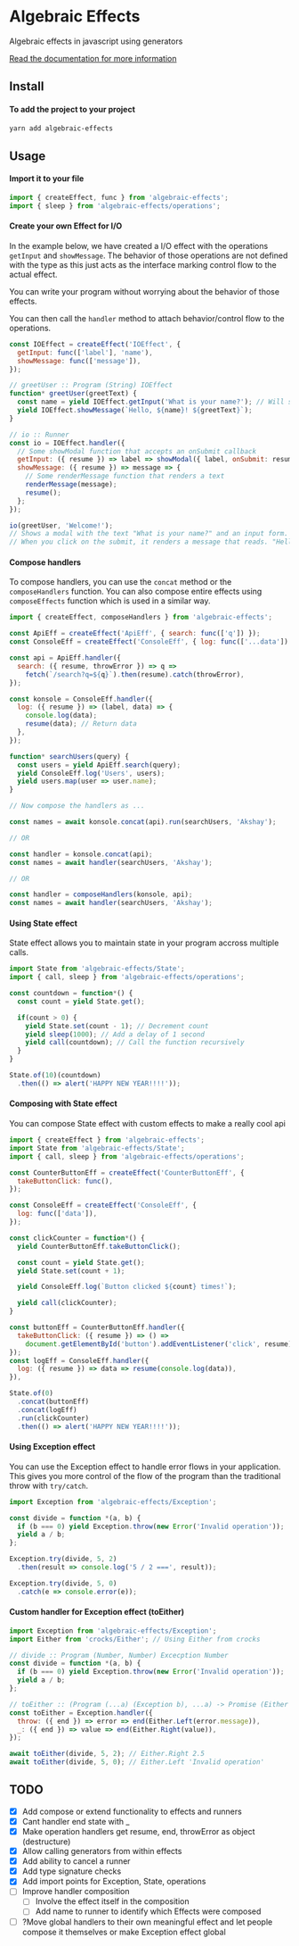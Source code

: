 
# Algebraic Effects
Algebraic effects in javascript using generators

<!-- [![CircleCI](https://img.shields.io/circleci/project/github/phenax/algebraic-effects/master.svg?style=for-the-badge)](https://circleci.com/gh/phenax/algebraic-effects) -->
<!-- [![npm bundle size (minified + gzip)](https://img.shields.io/bundlephobia/minzip/algebraic-effects.svg?style=for-the-badge)](https://www.npmjs.com/package/algebraic-effects) -->
<!-- [![Codecov](https://img.shields.io/codecov/c/github/phenax/algebraic-effects.svg?style=for-the-badge)](https://codecov.io/gh/phenax/algebraic-effects) -->


[Read the documentation for more information](https://github.com/phenax/algebraic-effects/tree/master/docs)


## Install

#### To add the project to your project
```bash
yarn add algebraic-effects
```


## Usage

#### Import it to your file
```js
import { createEffect, func } from 'algebraic-effects';
import { sleep } from 'algebraic-effects/operations';
```



#### Create your own Effect for I/O
In the example below, we have created a I/O effect with the operations `getInput` and `showMessage`. The behavior of those operations are not defined with the type as this just acts as the interface marking control flow to the actual effect.

You can write your program without worrying about the behavior of those effects.

You can then call the `handler` method to attach behavior/control flow to the operations.

```js
const IOEffect = createEffect('IOEffect', {
  getInput: func(['label'], 'name'),
  showMessage: func(['message']),
});

// greetUser :: Program (String) IOEffect
function* greetUser(greetText) {
  const name = yield IOEffect.getInput('What is your name?'); // Will show the modal to a user and halt the execution till the user submits their response.
  yield IOEffect.showMessage(`Hello, ${name}! ${greetText}`);
}

// io :: Runner
const io = IOEffect.handler({
  // Some showModal function that accepts an onSubmit callback
  getInput: ({ resume }) => label => showModal({ label, onSubmit: resume }),
  showMessage: ({ resume }) => message => {
    // Some renderMessage function that renders a text
    renderMessage(message);
    resume();
  };
});

io(greetUser, 'Welcome!');
// Shows a modal with the text "What is your name?" and an input form.
// When you click on the submit, it renders a message that reads. "Hello Akshay! Welcome!"
```



#### Compose handlers
To compose handlers, you can use the `concat` method or the `composeHandlers` function.
You can also compose entire effects using `composeEffects` function which is used in a similar way.

```js
import { createEffect, composeHandlers } from 'algebraic-effects';

const ApiEff = createEffect('ApiEff', { search: func(['q']) });
const ConsoleEff = createEffect('ConsoleEff', { log: func(['...data']) });

const api = ApiEff.handler({
  search: ({ resume, throwError }) => q =>
    fetch(`/search?q=${q}`).then(resume).catch(throwError),
});

const konsole = ConsoleEff.handler({
  log: ({ resume }) => (label, data) => {
    console.log(data);
    resume(data); // Return data
  },
});

function* searchUsers(query) {
  const users = yield ApiEff.search(query);
  yield ConsoleEff.log('Users', users);
  yield users.map(user => user.name);
}

// Now compose the handlers as ...

const names = await konsole.concat(api).run(searchUsers, 'Akshay');

// OR

const handler = konsole.concat(api);
const names = await handler(searchUsers, 'Akshay');

// OR

const handler = composeHandlers(konsole, api);
const names = await handler(searchUsers, 'Akshay');
```


#### Using State effect
State effect allows you to maintain state in your program accross multiple calls.

```js
import State from 'algebraic-effects/State';
import { call, sleep } from 'algebraic-effects/operations';

const countdown = function*() {
  const count = yield State.get();

  if(count > 0) {
    yield State.set(count - 1); // Decrement count
    yield sleep(1000); // Add a delay of 1 second
    yield call(countdown); // Call the function recursively
  }
}

State.of(10)(countdown)
  .then(() => alert('HAPPY NEW YEAR!!!!'));
```


#### Composing with State effect
You can compose State effect with custom effects to make a really cool api

```js
import { createEffect } from 'algebraic-effects';
import State from 'algebraic-effects/State';
import { call, sleep } from 'algebraic-effects/operations';

const CounterButtonEff = createEffect('CounterButtonEff', {
  takeButtonClick: func(),
});

const ConsoleEff = createEffect('ConsoleEff', {
  log: func(['data']),
});

const clickCounter = function*() {
  yield CounterButtonEff.takeButtonClick();

  const count = yield State.get();
  yield State.set(count + 1);

  yield ConsoleEff.log(`Button clicked ${count} times!`);

  yield call(clickCounter);
}

const buttonEff = CounterButtonEff.handler({
  takeButtonClick: ({ resume }) => () =>
    document.getElementById('button').addEventListener('click', resume),
});
const logEff = ConsoleEff.handler({
  log: ({ resume }) => data => resume(console.log(data)),
}),

State.of(0)
  .concat(buttonEff)
  .concat(logEff)
  .run(clickCounter)
  .then(() => alert('HAPPY NEW YEAR!!!!'));
```



#### Using Exception effect
You can use the Exception effect to handle error flows in your application. This gives you more control of the flow of the program than the traditional throw with `try/catch`.

```js
import Exception from 'algebraic-effects/Exception';

const divide = function *(a, b) {
  if (b === 0) yield Exception.throw(new Error('Invalid operation'));
  yield a / b;
};

Exception.try(divide, 5, 2)
  .then(result => console.log('5 / 2 ===', result));

Exception.try(divide, 5, 0)
  .catch(e => console.error(e));
```



#### Custom handler for Exception effect (toEither)

```js
import Exception from 'algebraic-effects/Exception';
import Either from 'crocks/Either'; // Using Either from crocks

// divide :: Program (Number, Number) Excecption Number
const divide = function *(a, b) {
  if (b === 0) yield Exception.throw(new Error('Invalid operation'));
  yield a / b;
};

// toEither :: (Program (...a) (Exception b), ...a) -> Promise (Either Error b)
const toEither = Exception.handler({
  throw: ({ end }) => error => end(Either.Left(error.message)),
  _: ({ end }) => value => end(Either.Right(value)),
});

await toEither(divide, 5, 2); // Either.Right 2.5
await toEither(divide, 5, 0); // Either.Left 'Invalid operation'
```



## TODO
- [x] Add compose or extend functionality to effects and runners
- [x] Cant handler end state with _
- [x] Make operation handlers get resume, end, throwError as object (destructure)
- [x] Allow calling generators from within effects
- [x] Add ability to cancel a runner
- [x] Add type signature checks
- [x] Add import points for Exception, State, operations
- [ ] Improve handler composition
  - [ ] Involve the effect itself in the composition
  - [ ] Add name to runner to identify which Effects were composed

- [ ] ?Move global handlers to their own meaningful effect and let people compose it themselves or make Exception effect global
